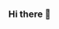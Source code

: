 ### Hi there 👋

<!--
**Kate1985sky/Kate1985sky** is a ✨ _special_ ✨ repository because its `README.md` (this file) appears on your GitHub profile.

Here are some ideas to get you started:

Привіт, мене звати Катріна ![](https://user-images.githubusercontent.com/18350557/176309783-0785949b-9127-417c-8b55-ab5a4333674e.gif) ============== ==================================================== ==================================================== ==================== інтерфейс розробки ------------------ в процесі * 🌍 Я живу в І

### Навички


<p align="left">
<a href="https://git-scm.com/" target="_blank" rel="noreferrer"><img src="https://raw.githubusercontent.com/ danielcranney/readme-generator/main/public/icons/skills/git-colored.svg" width="36" height="36" alt="Git" /></a> <a href="https://developer.mozilla.org/en-US/docs/Web/JavaScript" target="_blank" rel="noreferrer"><img src="https://raw.githubusercontent.com /danielcranney/readme-generator/main/public/icons/skills/javascript-colored.svg" width="36" height="36" alt="JavaScript" /></a> <a href="https:/ /developer.mozilla.org/en-US/docs/Glossary/HTML5" target="_blank" rel="noreferrer"><img src="https://raw.githubusercontent.com/danielcranney/readme-generator/main /public/icons/skills/html5-colored.svg" width="36" height="36" alt="HTML5" /></a> <a href="https://reactjs.org/" target= "_blank" rel="noreferrer"><img src="https://raw.githubusercontent.com/danielcranney/readme-generator/main/public/icons/skills/react-colored.svg" width="36" height ="36" alt="React" /></a> <a href="https://www.w3.org/TR/CSS/#css" target="_blank" rel="noreferrer"><img src="https://raw.githubusercontent.com/danielcranney/readme-generator/main/public/icons/skills/css3-colored.svg" width="36" height="36" alt="CSS3" /> </a> <a href="https://redux.js.org/" target="_blank" rel="noreferrer"><img src="https://raw.githubusercontent.com/danielcranney/readme- generator/main/public/icons/skills/redux-colored.svg" width="36" height="36" alt="Redux" /></a> <a href="https://www.figma . com/" target="_blank" rel="noreferrer"><img src="https://raw.githubusercontent.com/danielcranney/readme-generator/main/public/icons/skills/figma-colored.svg" ширина ="36" height="36" alt="Figma" /></a>
</p>


### Соціальні мережі

<p align="left"> </p> <a href="https://www.facebook.com/profile.php?id=100004466434499" target="_blank" rel="noreferrer"> <picture> <source media="(prefers-color-scheme: dark )" srcset="https://raw.githubusercontent.com/danielcranney/readme-generator/main/public/icons/socials/facebook-dark.svg" /> <source media="(prefers-color-scheme: light )" srcset="https://raw.githubusercontent.com/danielcranney/readme-generator/main/public/icons/socials/facebook.svg" /> <img src="https://raw.githubusercontent.com/ danielcranney/readme-generator/main/public/icons/socials/facebook.svg" width="32" height="32" /> </picture> </a> <a href="https://www.github.com/K" target="_blank" rel="noreferrer"> <picture> <source media="(prefers-color-scheme: dark)" srcset="https ://raw.githubusercontent.com/danielcranney/readme-generator/main/public/icons/socials/github-dark.svg" /> <source media="(prefers-color-scheme: light)" srcset="https ://raw.githubusercontent.com/danielcranney/readme-generator/main/public/icons/socials/github.svg" /> <img src="https://raw.githubusercontent.com/danielcranney/readme-generator/ main/public/icons/socials/github.svg" width="32" height="32" /> </picture> </a> <a href="http://www.instagram.com/Katyakoritskaya" target="_blank" rel="noreferrer"> <picture> <source media="(prefers-color-scheme: dark)" srcset="undefined " /> <source media="(prefers-color-scheme: light)" srcset="https://raw.githubusercontent.com/danielcranney/readme-generator/main/public/icons/socials/instagram.svg" / > <img src="https://raw.githubusercontent.com/danielcranney/readme-generator/main/public/icons/socials/instagram.svg" width="32" height="32" /> </picture> </a> <a href="https://www.linkedin.com/in/https://www.linkedin.com/in/katrina-korytska-705685205" target="_blank" rel="noreferrer"> <зображення> < source media="(prefers-color-scheme: dark)" srcset="https://raw.githubusercontent.com/danielcranney/readme-generator/main/public/icons/socials/linkedin-dark.svg" /> < source media="(prefers-color-scheme: light)" srcset="https://raw.githubusercontent.com/danielcranney/readme-generator/main/public/icons/socials/linkedin.svg" /> <img src ="https://raw.githubusercontent.com/danielcranney/readme-generator/main/public/icons/socials/linkedin.svg" width="32" height="32" /> </picture> </a>

### Значки

<b>Моя статистика GitHub</b>

<a href="http://www.github.com/Kate1985sky"><img src="https://github-readme-stats.vercel.app/api?username=Kate1985sky&show_icons=true&hide=&count_private=true&title_color=0891b2&text_color =ffffff&icon_color=0891b2&bg_color=1c1917&hide_border=true&show_icons=true" alt="Статистика Kate1985sky GitHub" /></a>
